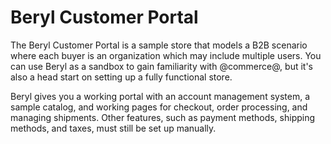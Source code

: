 # Beryl Customer Portal [](id=beryl-customer-portal)

The Beryl Customer Portal is a sample store that models a B2B scenario where
each buyer is an organization which may include multiple users. You can use Beryl as
a sandbox to gain familiarity with @commerce@, but it's also a head start on
setting up a fully functional store.

Beryl gives you a working portal with an account management system, a sample
catalog, and working pages for checkout, order processing, and managing
shipments. Other features, such as payment methods, shipping methods, and taxes,
must still be set up manually.
